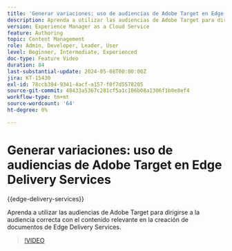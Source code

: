 ```yaml
---
title: 'Generar variaciones: uso de audiencias de Adobe Target en Edge Delivery Services'
description: Aprenda a utilizar las audiencias de Adobe Target para dirigirse a la audiencia correcta con el contenido relevante en la creación de documentos de Edge Delivery Services.
version: Experience Manager as a Cloud Service
feature: Authoring
topic: Content Management
role: Admin, Developer, Leader, User
level: Beginner, Intermediate, Experienced
doc-type: Feature Video
duration: 84
last-substantial-update: 2024-05-08T00:00:00Z
jira: KT-15430
exl-id: 78ccb394-9341-4acf-a157-f0f7d5578205
source-git-commit: 48433a5367c281cf5a1c106b08a1306f1b0e8ef4
workflow-type: tm+mt
source-wordcount: '64'
ht-degree: 0%

---
```


# Generar variaciones: uso de audiencias de Adobe Target en Edge Delivery Services

{{edge-delivery-services}}

Aprenda a utilizar las audiencias de Adobe Target para dirigirse a la audiencia correcta con el contenido relevante en la creación de documentos de Edge Delivery Services.

>[!VIDEO](https://video.tv.adobe.com/v/3428792/?learn=on)
